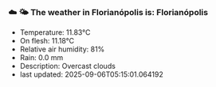 ### ☁️ 🌤️  The weather in Florianópolis is: Florianópolis

- Temperature: 11.83°C
- On flesh: 11.18°C
- Relative air humidity: 81%
- Rain: 0.0 mm
- Description: Overcast clouds
- last updated: 2025-09-06T05:15:01.064192
